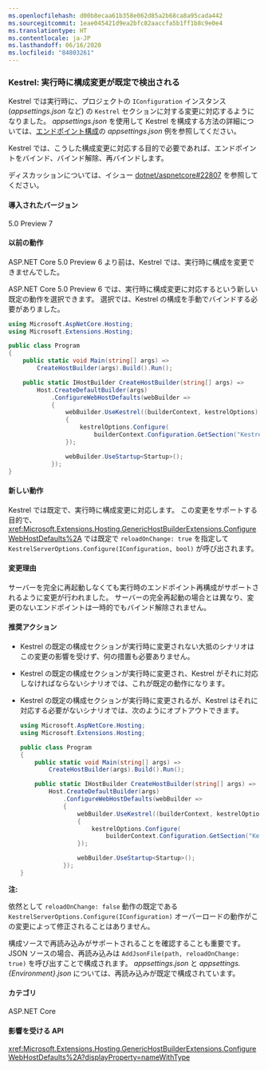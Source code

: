 ```yaml
---
ms.openlocfilehash: d00b8ecaa61b358e062d85a2b68ca8a95cada442
ms.sourcegitcommit: 1eae045421d9ea2bfc82aaccfa5b1ff1b8c9e0e4
ms.translationtype: HT
ms.contentlocale: ja-JP
ms.lasthandoff: 06/16/2020
ms.locfileid: "84803261"
---
```

### <a name="kestrel-configuration-changes-at-run-time-detected-by-default"></a>Kestrel: 実行時に構成変更が既定で検出される

Kestrel では実行時に、プロジェクトの `IConfiguration` インスタンス (*appsettings.json* など) の `Kestrel` セクションに対する変更に対応するようになりました。 *appsettings.json* を使用して Kestrel を構成する方法の詳細については、[エンドポイント構成](/aspnet/core/fundamentals/servers/kestrel#endpoint-configuration)の *appsettings.json* 例を参照してください。

Kestrel では、こうした構成変更に対応する目的で必要であれば、エンドポイントをバインド、バインド解除、再バインドします。

ディスカッションについては、イシュー [dotnet/aspnetcore#22807](https://github.com/dotnet/aspnetcore/issues/22807) を参照してください。

#### <a name="version-introduced"></a>導入されたバージョン

5.0 Preview 7

#### <a name="old-behavior"></a>以前の動作

ASP.NET Core 5.0 Preview 6 より前は、Kestrel では、実行時に構成を変更できませんでした。

ASP.NET Core 5.0 Preview 6 では、実行時に構成変更に対応するという新しい既定の動作を選択できます。 選択では、Kestrel の構成を手動でバインドする必要がありました。

```csharp
using Microsoft.AspNetCore.Hosting;
using Microsoft.Extensions.Hosting;

public class Program
{
    public static void Main(string[] args) =>
        CreateHostBuilder(args).Build().Run();

    public static IHostBuilder CreateHostBuilder(string[] args) =>
        Host.CreateDefaultBuilder(args)
            .ConfigureWebHostDefaults(webBuilder =>
            {
                webBuilder.UseKestrel((builderContext, kestrelOptions) =>
                {
                    kestrelOptions.Configure(
                        builderContext.Configuration.GetSection("Kestrel"), reloadOnChange: true);
                });

                webBuilder.UseStartup<Startup>();
            });
}
```

#### <a name="new-behavior"></a>新しい動作

Kestrel では既定で、実行時に構成変更に対応します。 この変更をサポートする目的で、<xref:Microsoft.Extensions.Hosting.GenericHostBuilderExtensions.ConfigureWebHostDefaults%2A> では既定で `reloadOnChange: true` を指定して `KestrelServerOptions.Configure(IConfiguration, bool)` が呼び出されます。

#### <a name="reason-for-change"></a>変更理由

サーバーを完全に再起動しなくても実行時のエンドポイント再構成がサポートされるように変更が行われました。 サーバーの完全再起動の場合とは異なり、変更のないエンドポイントは一時的でもバインド解除されません。

#### <a name="recommended-action"></a>推奨アクション

* Kestrel の既定の構成セクションが実行時に変更されない大抵のシナリオはこの変更の影響を受けず、何の措置も必要ありません。
* Kestrel の既定の構成セクションが実行時に変更され、Kestrel がそれに対応しなければならないシナリオでは、これが既定の動作になります。
* Kestrel の既定の構成セクションが実行時に変更されるが、Kestrel はそれに対応する必要がないシナリオでは、次のようにオプトアウトできます。

    ```csharp
    using Microsoft.AspNetCore.Hosting;
    using Microsoft.Extensions.Hosting;

    public class Program
    {
        public static void Main(string[] args) =>
            CreateHostBuilder(args).Build().Run();

        public static IHostBuilder CreateHostBuilder(string[] args) =>
            Host.CreateDefaultBuilder(args)
                .ConfigureWebHostDefaults(webBuilder =>
                {
                    webBuilder.UseKestrel((builderContext, kestrelOptions) =>
                    {
                        kestrelOptions.Configure(
                            builderContext.Configuration.GetSection("Kestrel"), reloadOnChange: false);
                    });

                    webBuilder.UseStartup<Startup>();
                });
    }
    ```

**注:**

依然として `reloadOnChange: false` 動作の既定である `KestrelServerOptions.Configure(IConfiguration)` オーバーロードの動作がこの変更によって修正されることはありません。

構成ソースで再読み込みがサポートされることを確認することも重要です。 JSON ソースの場合、再読み込みは `AddJsonFile(path, reloadOnChange: true)` を呼び出すことで構成されます。 *appsettings.json* と *appsettings.{Environment}.json* については、再読み込みが既定で構成されています。

#### <a name="category"></a>カテゴリ

ASP.NET Core

#### <a name="affected-apis"></a>影響を受ける API

<xref:Microsoft.Extensions.Hosting.GenericHostBuilderExtensions.ConfigureWebHostDefaults%2A?displayProperty=nameWithType>

<!-- 

#### Affected APIs

`Overload:Microsoft.Extensions.Hosting.GenericHostBuilderExtensions.ConfigureWebHostDefaults`

-->
